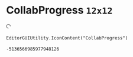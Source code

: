 # CollabProgress `12x12`
<img src="/img/CollabProgress.png" width=12 height=12>

``` CSharp
EditorGUIUtility.IconContent("CollabProgress")
```
```
-5136566985977948126
```
